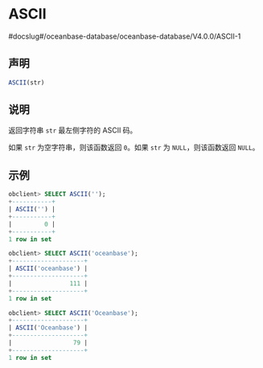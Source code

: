 ASCII 
==========================
#docslug#/oceanbase-database/oceanbase-database/V4.0.0/ASCII-1


声明 
-----------------------

```sql
ASCII(str)
```



说明 
-----------------------

返回字符串 `str` 最左侧字符的 ASCII 码。

如果 `str` 为空字符串，则该函数返回 `0`。如果 `str` 为 `NULL`，则该函数返回 `NULL`。

示例 
-----------------------

```sql
obclient> SELECT ASCII('');
+-----------+
| ASCII('') |
+-----------+
|         0 |
+-----------+
1 row in set 

obclient> SELECT ASCII('oceanbase');
+--------------------+
| ASCII('oceanbase') |
+--------------------+
|                111 |
+--------------------+
1 row in set 

obclient> SELECT ASCII('Oceanbase');
+--------------------+
| ASCII('Oceanbase') |
+--------------------+
|                 79 |
+--------------------+
1 row in set 
```


